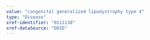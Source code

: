 ```yaml
---
value: "congenital generalized lipodystrophy type 4"
type: "Disease"
xref-identifier: "0111138"
xref-dataSource: "DOID"
---
```

